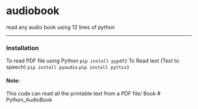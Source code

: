 # audiobook
read any audio book using 12 lines of python

--------------------------------------------

### Installation
To read PDF file using Python
` pip install pypdf2
`
To Read text (Text to speech)
` pip install pyaudio
`
` pip install pyttsx3
`

#### Note:
This code can read all the printable text from a PDF file/ Book
#   P y t h o n _ A u d i o B o o k  
 